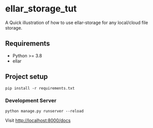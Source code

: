 # ellar_storage_tut
A Quick illustration of how to use ellar-storage for any local/cloud file storage.

## Requirements

- Python >= 3.8
- ellar

## Project setup
```
pip install -r requirements.txt
```

### Development Server
```
python manage.py runserver --reload
```

Visit [http://localhost:8000/docs](http://localhost:8000/docs)
